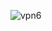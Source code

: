 ![vpn6](https://user-images.githubusercontent.com/40799981/190221105-3a9e5f0c-0438-4fcd-92af-a971163a2067.png)




